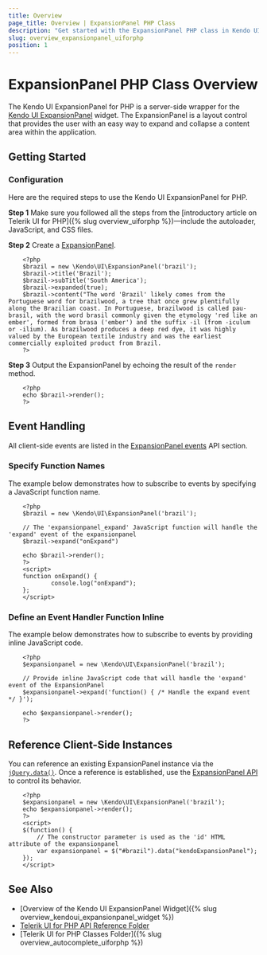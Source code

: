 ```yaml
---
title: Overview
page_title: Overview | ExpansionPanel PHP Class
description: "Get started with the ExpansionPanel PHP class in Kendo UI."
slug: overview_expansionpanel_uiforphp
position: 1
---
```


# ExpansionPanel PHP Class Overview

The Kendo UI ExpansionPanel for PHP is a server-side wrapper for the [Kendo UI ExpansionPanel](/api/javascript/ui/expansionpanel) widget.
The ExpansionPanel is a layout control that provides the user with an easy way to expand and collapse a content area within the application.

## Getting Started

### Configuration

Here are the required steps to use the Kendo UI ExpansionPanel for PHP.

**Step 1** Make sure you followed all the steps from the [introductory article on Telerik UI for PHP]({% slug overview_uiforphp %})&mdash;include the autoloader, JavaScript, and CSS files.

**Step 2** Create a [ExpansionPanel](/api/php/Kendo/UI/ExpansionPanel).


        <?php
        $brazil = new \Kendo\UI\ExpansionPanel('brazil');
        $brazil->title('Brazil');
        $brazil->subTitle('South America');
        $brazil->expanded(true);
        $brazil->content("The word 'Brazil' likely comes from the Portuguese word for brazilwood, a tree that once grew plentifully along the Brazilian coast. In Portuguese, brazilwood is called pau-brasil, with the word brasil commonly given the etymology 'red like an ember', formed from brasa ('ember') and the suffix -il (from -iculum or -ilium). As brazilwood produces a deep red dye, it was highly valued by the European textile industry and was the earliest commercially exploited product from Brazil.
        ?>

**Step 3** Output the ExpansionPanel by echoing the result of the `render` method.


        <?php
        echo $brazil->render();
        ?>

## Event Handling

All client-side events are listed in the [ExpansionPanel events](/api/javascript/ui/expansionpanel#events) API section.

### Specify Function Names

The example below demonstrates how to subscribe to events by specifying a JavaScript function name.



        <?php
        $brazil = new \Kendo\UI\ExpansionPanel('brazil');

        // The 'expansionpanel_expand' JavaScript function will handle the 'expand' event of the expansionpanel
        $brazil->expand("onExpand")

        echo $brazil->render();
        ?>
        <script>
        function onExpand() {
                console.log("onExpand");
        };
        </script>

### Define an Event Handler Function Inline

The example below demonstrates how to subscribe to events by providing inline JavaScript code.



        <?php
        $expansionpanel = new \Kendo\UI\ExpansionPanel('brazil');

        // Provide inline JavaScript code that will handle the 'expand' event of the ExpansionPanel
        $expansionpanel->expand('function() { /* Handle the expand event */ }');

        echo $expansionpanel->render();
        ?>

<!--*-->
## Reference Client-Side Instances

You can reference an existing ExpansionPanel instance via the [`jQuery.data()`](https://api.jquery.com/jQuery.data/). Once a reference is established, use the [ExpansionPanel API](/api/javascript/ui/expansionpanel#methods) to control its behavior.



        <?php
        $expansionpanel = new \Kendo\UI\ExpansionPanel('brazil');
        echo $expansionpanel->render();
        ?>
        <script>
        $(function() {
            // The constructor parameter is used as the 'id' HTML attribute of the expansionpanel
            var expansionpanel = $("#brazil").data("kendoExpansionPanel");
        });
        </script>

## See Also

* [Overview of the Kendo UI ExpansionPanel Widget]({% slug overview_kendoui_expansionpanel_widget %})
* [Telerik UI for PHP API Reference Folder](/api/php/Kendo/UI/AutoComplete)
* [Telerik UI for PHP Classes Folder]({% slug overview_autocomplete_uiforphp %})
